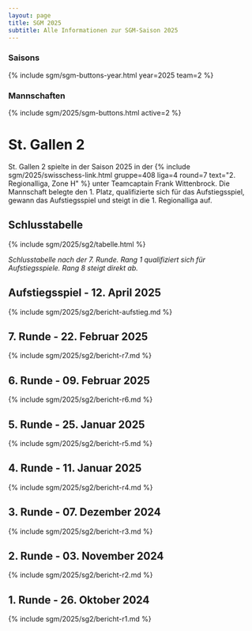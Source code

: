 ```yaml
---
layout: page
title: SGM 2025
subtitle: Alle Informationen zur SGM-Saison 2025
---
```


### Saisons

{% include sgm/sgm-buttons-year.html year=2025 team=2 %}

### Mannschaften

{% include sgm/2025/sgm-buttons.html active=2 %}

# St. Gallen 2

St. Gallen 2 spielte in der Saison 2025 in der
{% include sgm/2025/swisschess-link.html gruppe=408 liga=4 round=7 text="2. Regionalliga, Zone H" %} unter Teamcaptain
Frank Wittenbrock. Die Mannschaft belegte den 1. Platz, qualifizierte sich für das Aufstiegsspiel, gewann das
Aufstiegsspiel und steigt in die 1. Regionalliga auf.

## Schlusstabelle

{% include sgm/2025/sg2/tabelle.html %}

_Schlusstabelle nach der 7. Runde. Rang 1 qualifiziert sich für Aufstiegsspiele. Rang 8 steigt direkt ab._

## Aufstiegsspiel - 12. April 2025

{% include sgm/2025/sg2/bericht-aufstieg.md %}

## 7. Runde - 22. Februar 2025

{% include sgm/2025/sg2/bericht-r7.md %}

## 6. Runde - 09. Februar 2025

{% include sgm/2025/sg2/bericht-r6.md %}

## 5. Runde - 25. Januar 2025

{% include sgm/2025/sg2/bericht-r5.md %}

## 4. Runde - 11. Januar 2025

{% include sgm/2025/sg2/bericht-r4.md %}

## 3. Runde - 07. Dezember 2024

{% include sgm/2025/sg2/bericht-r3.md %}

## 2. Runde - 03. November 2024

{% include sgm/2025/sg2/bericht-r2.md %}

## 1. Runde - 26. Oktober 2024

{% include sgm/2025/sg2/bericht-r1.md %}

<style>
table th, table td:nth-of-type(4) {
    white-space: nowrap;
}
</style>
